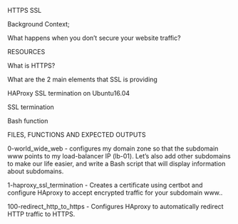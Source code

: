 HTTPS SSL

Background Context;

What happens when you don’t secure your website traffic?

RESOURCES

What is HTTPS?

What are the 2 main elements that SSL is providing

HAProxy SSL termination on Ubuntu16.04

SSL termination

Bash function

FILES, FUNCTIONS AND EXPECTED OUTPUTS

0-world_wide_web - configures my domain zone so that the subdomain www points to my load-balancer IP (lb-01). Let’s also add other subdomains to make our life easier, and write a Bash script that will display information about subdomains.

1-haproxy_ssl_termination - Creates a certificate using certbot and configure HAproxy to accept encrypted traffic for your subdomain www..

100-redirect_http_to_https - Configures HAproxy to automatically redirect HTTP traffic to HTTPS.
